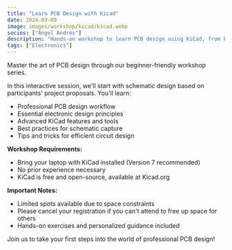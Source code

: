 ```yaml
---
title: "Learn PCB Design with Kicad"
date: 2024-03-09
image: images/workshop/kicad/kicad.webp
socios: ["Ángel Andrés"]
description: "Hands-on workshop to learn PCB design using KiCad, from basic schematic capture to PCB layout. Perfect for beginners interested in electronics and digital fabrication."
tags: ["Electronics"]
---
```


Master the art of PCB design through our beginner-friendly workshop series.

In this interactive session, we'll start with schematic design based on participants' project proposals. You'll learn:
- Professional PCB design workflow
- Essential electronic design principles
- Advanced KiCad features and tools
- Best practices for schematic capture
- Tips and tricks for efficient circuit design

**Workshop Requirements:**
- Bring your laptop with KiCad installed (Version 7 recommended)
- No prior experience necessary
- KiCad is free and open-source, available at Kicad.org

**Important Notes:**
- Limited spots available due to space constraints
- Please cancel your registration if you can't attend to free up space for others
- Hands-on exercises and personalized guidance included

Join us to take your first steps into the world of professional PCB design!
